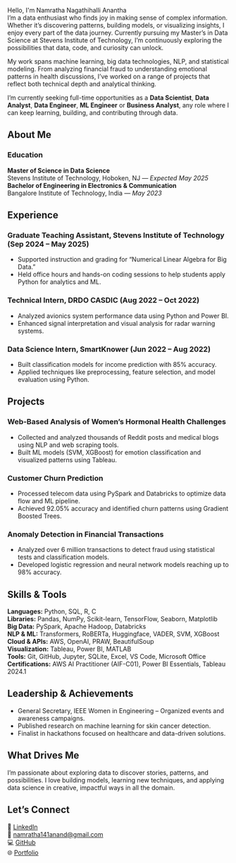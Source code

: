 Hello, I'm Namratha Nagathihalli Anantha  
I’m a data enthusiast who finds joy in making sense of complex information. Whether it’s discovering patterns, building models, or visualizing insights, I enjoy every part of the data journey. Currently pursuing my Master’s in Data Science at Stevens Institute of Technology, I’m continuously exploring the possibilities that data, code, and curiosity can unlock.

My work spans machine learning, big data technologies, NLP, and statistical modeling. From analyzing financial fraud to understanding emotional patterns in health discussions, I’ve worked on a range of projects that reflect both technical depth and analytical thinking.

I’m currently seeking full-time opportunities as a **Data Scientist**, **Data Analyst**, **Data Engineer**, **ML Engineer** or **Business Analyst**, any role where I can keep learning, building, and contributing through data.

## About Me

### Education  
**Master of Science in Data Science**  
Stevens Institute of Technology, Hoboken, NJ — *Expected May 2025*  
**Bachelor of Engineering in Electronics & Communication**  
Bangalore Institute of Technology, India — *May 2023*  

## Experience

### Graduate Teaching Assistant, Stevens Institute of Technology (Sep 2024 – May 2025)  
- Supported instruction and grading for “Numerical Linear Algebra for Big Data.”  
- Held office hours and hands-on coding sessions to help students apply Python for analytics and ML.

### Technical Intern, DRDO CASDIC (Aug 2022 – Oct 2022)  
- Analyzed avionics system performance data using Python and Power BI.  
- Enhanced signal interpretation and visual analysis for radar warning systems.

### Data Science Intern, SmartKnower (Jun 2022 – Aug 2022)  
- Built classification models for income prediction with 85% accuracy.  
- Applied techniques like preprocessing, feature selection, and model evaluation using Python.


## Projects

### Web-Based Analysis of Women’s Hormonal Health Challenges
- Collected and analyzed thousands of Reddit posts and medical blogs using NLP and web scraping tools.  
- Built ML models (SVM, XGBoost) for emotion classification and visualized patterns using Tableau.

### Customer Churn Prediction
- Processed telecom data using PySpark and Databricks to optimize data flow and ML pipeline.  
- Achieved 92.05% accuracy and identified churn patterns using Gradient Boosted Trees.

### Anomaly Detection in Financial Transactions 
- Analyzed over 6 million transactions to detect fraud using statistical tests and classification models.  
- Developed logistic regression and neural network models reaching up to 98% accuracy.


## Skills & Tools

**Languages:** Python, SQL, R, C  
**Libraries:** Pandas, NumPy, Scikit-learn, TensorFlow, Seaborn, Matplotlib  
**Big Data:** PySpark, Apache Hadoop, Databricks  
**NLP & ML:** Transformers, RoBERTa, Huggingface, VADER, SVM, XGBoost  
**Cloud & APIs:** AWS, OpenAI, PRAW, BeautifulSoup  
**Visualization:** Tableau, Power BI, MATLAB  
**Tools:** Git, GitHub, Jupyter, SQLite, Excel, VS Code, Microsoft Office  
**Certifications:** AWS AI Practitioner (AIF-C01), Power BI Essentials, Tableau 2024.1


## Leadership & Achievements
- General Secretary, IEEE Women in Engineering – Organized events and awareness campaigns.  
- Published research on machine learning for skin cancer detection.  
- Finalist in hackathons focused on healthcare and data-driven solutions.


## What Drives Me
I’m passionate about exploring data to discover stories, patterns, and possibilities. I love building models, learning new techniques, and applying data science in creative, impactful ways in all the domain.


## Let’s Connect
🔗 [LinkedIn](https://www.linkedin.com/in/namratha-nagathihalli-anantha-1821291b4)  
📧 namratha141anand@gmail.com  
💻 [GitHub](https://github.com/Namratha-NA)  
🌐 [Portfolio](https://www.datascienceportfol.io/NamrathaNA)
